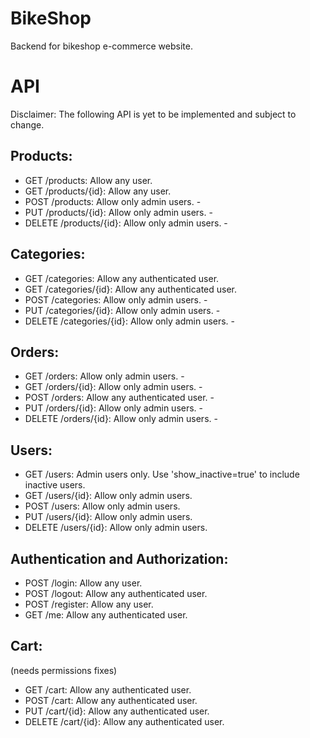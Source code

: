 # BikeShop
Backend for bikeshop e-commerce website.
# API
Disclaimer: The following API is yet to be implemented and subject to change.
## Products:

* GET /products: Allow any user.
* GET /products/{id}: Allow any user.
* POST /products: Allow only admin users. -
* PUT /products/{id}: Allow only admin users. -
* DELETE /products/{id}: Allow only admin users. -
## Categories:

* GET /categories: Allow any authenticated user.
* GET /categories/{id}: Allow any authenticated user.
* POST /categories: Allow only admin users. -
* PUT /categories/{id}: Allow only admin users. -
* DELETE /categories/{id}: Allow only admin users. -
## Orders:

* GET /orders: Allow only admin users. -
* GET /orders/{id}: Allow only admin users. -
* POST /orders: Allow any authenticated user. -
* PUT /orders/{id}: Allow only admin users. -
* DELETE /orders/{id}: Allow only admin users. -
## Users:

* GET /users: Admin users only. Use 'show_inactive=true' to include inactive users.
* GET /users/{id}: Allow only admin users.
* POST /users: Allow only admin users.
* PUT /users/{id}: Allow only admin users.
* DELETE /users/{id}: Allow only admin users.
## Authentication and Authorization:

* POST /login: Allow any user.
* POST /logout: Allow any authenticated user.
* POST /register: Allow any user.
* GET /me: Allow any authenticated user.
## Cart:
(needs permissions fixes)
* GET /cart: Allow any authenticated user.
* POST /cart: Allow any authenticated user.
* PUT /cart/{id}: Allow any authenticated user.
* DELETE /cart/{id}: Allow any authenticated user.
